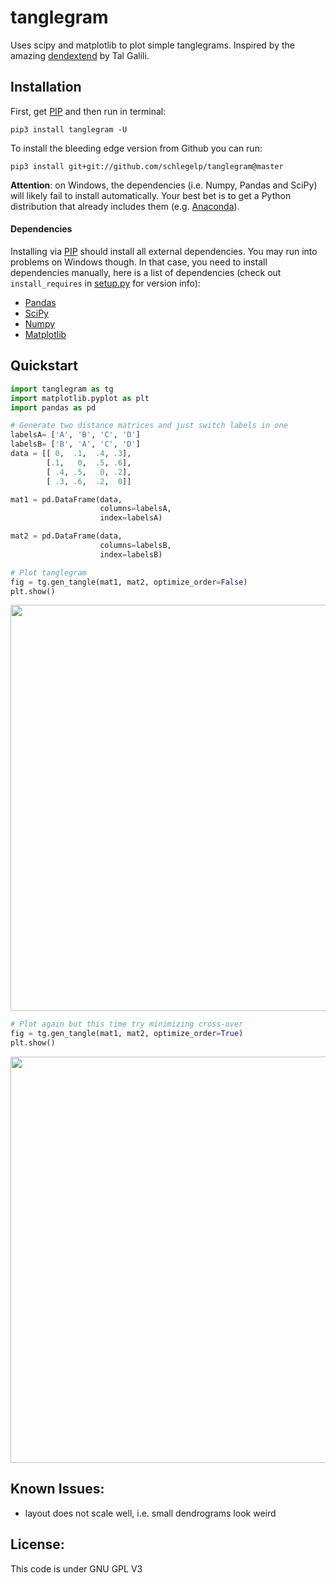 tanglegram
==========
Uses scipy and matplotlib to plot simple tanglegrams. Inspired by the amazing [dendextend](https://github.com/talgalili/dendextend) by Tal Galili.

## Installation
First, get [PIP](https://pip.pypa.io/en/stable/installing/) and then run in terminal:

```
pip3 install tanglegram -U
```

To install the bleeding edge version from Github you can run:

```
pip3 install git+git://github.com/schlegelp/tanglegram@master
```

**Attention**: on Windows, the dependencies (i.e. Numpy, Pandas and SciPy) will likely fail to install automatically. Your best bet is to get a Python distribution that already includes them (e.g. [Anaconda](https://www.continuum.io/downloads)).


#### Dependencies
Installing via [PIP](https://pip.pypa.io/en/stable/installing/) should install all external dependencies. You may run into problems on Windows though. In that case, you need to install dependencies manually, here is a list of dependencies (check out `install_requires` in [setup.py](https://raw.githubusercontent.com/schlegelp/PyMaid/master/setup.py) for version info):

- [Pandas](http://pandas.pydata.org/)
- [SciPy](http://www.scipy.org)
- [Numpy](http://www.scipy.org)
- [Matplotlib](http://www.matplotlib.org)

## Quickstart

```Python
import tanglegram as tg
import matplotlib.pyplot as plt
import pandas as pd

# Generate two distance matrices and just switch labels in one
labelsA= ['A', 'B', 'C', 'D']
labelsB= ['B', 'A', 'C', 'D']
data = [[ 0,  .1,  .4, .3],
        [.1,   0,  .5, .6],
        [ .4, .5,   0, .2],
        [ .3, .6,  .2,  0]]

mat1 = pd.DataFrame(data,
                    columns=labelsA,
                    index=labelsA)

mat2 = pd.DataFrame(data,
                    columns=labelsB,
                    index=labelsB)

# Plot tanglegram
fig = tg.gen_tangle(mat1, mat2, optimize_order=False)
plt.show()
```

<img src="https://user-images.githubusercontent.com/7161148/105351954-2ae19f80-5be5-11eb-9dad-2dd0fe83d44d.png" width="650">

```Python
# Plot again but this time try minimizing cross-over
fig = tg.gen_tangle(mat1, mat2, optimize_order=True)
plt.show()
```

<img src="https://user-images.githubusercontent.com/7161148/105351772-e8b85e00-5be4-11eb-9343-db42f143ec68.png" width="650">


## Known Issues:
* layout does not scale well, i.e. small dendrograms look weird

## License:
This code is under GNU GPL V3
